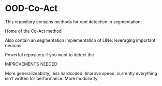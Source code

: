 # OOD-Co-Act
This repository contains methods for ood detection in segmentation.

Home of the Co-Act method

Also contain an segmentation implementation of LINe: leveraging important neurons

Powerful repository if you want to detect the 


IMPROVEMENTS NEEDED: 

More generalizeability, less hardcoded.
Improve speed, currently everything isn't written for performance.
More modularity
